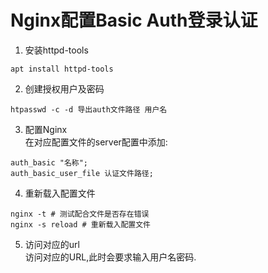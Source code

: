 # Nginx配置Basic Auth登录认证
1. 安装httpd-tools  
```
apt install httpd-tools
```
2. 创建授权用户及密码   
```
htpasswd -c -d 导出auth文件路径 用户名
```
3. 配置Nginx  
在对应配置文件的server配置中添加:  
```
auth_basic "名称";
auth_basic_user_file 认证文件路径;
```
4. 重新载入配置文件  
```
nginx -t # 测试配合文件是否存在错误
nginx -s reload # 重新载入配置文件
```
5. 访问对应的url  
访问对应的URL,此时会要求输入用户名密码.  
